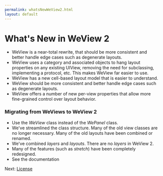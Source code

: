 ```yaml
---
permalink: whatsNewWeView2.html
layout: default
---
```


# What's New in WeView 2


<!-- TEMPLATE START -->

* WeView is a near-total rewrite, that should be more consistent and better handle edge cases such
  as degenerate layouts.
* WeView uses a category and associated objects to hang layout properties on any existing UIView,
  removing the need for subclassing, implementing a protocol, etc.  This makes WeView far easier to
  use.
* WeView has a new cell-based layout model that is easier to understand.
* WeView should be more consistent and better handle edge cases such as degenerate layouts.
* WeView offers a number of new per-view properties that allow more fine-grained control over
   layout behavior.

### Migrating from WeViews to WeView 2

* Use the _WeView_ class instead of the _WePanel_ class.  
* We've streamlined the class structure.  Many of the old view classes are no longer necessary. Many of the old layouts have been combined or renamed.
* We've combined _layers_ and _layouts_.  There are no _layers_ in WeView 2.
* Many of the features (such as _stretch_) have been completely redesigned.  
* See the documentation

<!-- TEMPLATE END -->

<p class="nextLink">Next:  <a href="License.html">License</a></p>